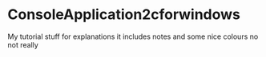 # ConsoleApplication2cforwindows
My tutorial stuff for explanations it includes notes and some nice colours no not really 
